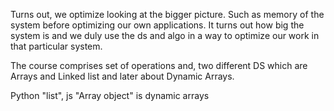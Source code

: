 Turns out, we optimize looking at the bigger picture. Such as memory of the system before optimizing our own applications. It turns out how big the system is and we duly use the ds and algo in a way to optimize our work in that particular system. 

The course comprises set of operations and, two different DS which are Arrays and Linked list and later about Dynamic Arrays. 

Python "list", js "Array object" is dynamic arrays


